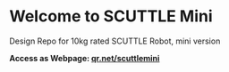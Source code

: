 # Welcome to SCUTTLE Mini
Design Repo for 10kg rated SCUTTLE Robot, mini version

**Access as Webpage: [qr.net/scuttlemini](https://qr.net/scuttlemini)**
